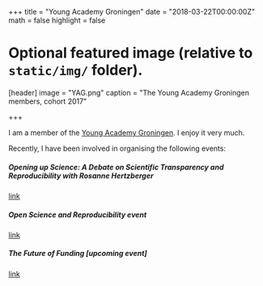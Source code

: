 +++
title = "Young Academy Groningen"
date = "2018-03-22T00:00:00Z"
math = false
highlight = false

# Optional featured image (relative to `static/img/` folder).
[header]
image = "YAG.png"
caption = "The Young Academy Groningen members, cohort 2017"

+++

I am a member of the [Young Academy Groningen](https://www.rug.nl/research/young-academy/). I enjoy it very much. 

Recently, I have been involved in organising the following events:

##### Opening up Science: A Debate on Scientific Transparency and Reproducibility with Rosanne Hertzberger 
<a class="btn btn-primary btn-outline" href="https://www.rug.nl/about-us/news-and-events/events/calendar/2017/rosanneh">
  link
</a>

##### Open Science and Reproducibility event
<a class="btn btn-primary btn-outline" href="https://www.rug.nl/research/young-academy/events/open-science-workshop">
  link
</a>

##### The Future of Funding [upcoming event]
<a class="btn btn-primary btn-outline" href="https://www.rug.nl/research/young-academy/events/the-future-of-funding">
  link
</a>


